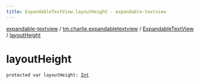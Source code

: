 ```yaml
---
title: ExpandableTextView.layoutHeight - expandable-textview
---
```


[expandable-textview](../../index.html) / [tm.charlie.expandabletextview](../index.html) / [ExpandableTextView](index.html) / [layoutHeight](.)

# layoutHeight

`protected var layoutHeight: `[`Int`](https://kotlinlang.org/api/latest/jvm/stdlib/kotlin/-int/index.html)